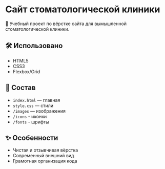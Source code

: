 # Сайт стоматологической клиники

🦷 Учебный проект по вёрстке сайта для вымышленной стоматологической клиники.

## 🛠 Использовано

- HTML5
- CSS3
- Flexbox/Grid

## 📁 Состав

- `index.html` — главная
- `style.css` — стили
- `/images` — изображения
- `/icons` - иконки
- `/fonts` - шрифты

## ✨ Особенности

- Чистая и отзывчивая вёрстка
- Современный внешний вид
- Грамотная организация кода
